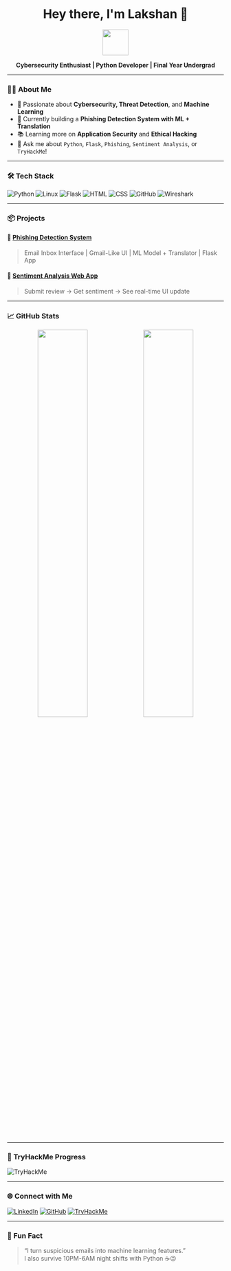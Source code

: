 <h1 align="center">Hey there, I'm Lakshan 👋</h1>

<p align="center">
  <img src="https://media.giphy.com/media/hvRJCLFzcasrR4ia7z/giphy.gif" width="60"/>
</p>

<p align="center">
  <b>Cybersecurity Enthusiast | Python Developer | Final Year Undergrad</b>
</p>

---

### 👨‍💻 About Me

- 🔐 Passionate about **Cybersecurity, Threat Detection**, and **Machine Learning**
- 🚀 Currently building a **Phishing Detection System with ML + Translation**
- 📚 Learning more on **Application Security** and **Ethical Hacking**
- 💬 Ask me about `Python`, `Flask`, `Phishing`, `Sentiment Analysis`, or `TryHackMe`!

---

### 🛠️ Tech Stack

![Python](https://img.shields.io/badge/Python-3776AB?style=for-the-badge&logo=python&logoColor=white)
![Linux](https://img.shields.io/badge/Linux-FCC624?style=for-the-badge&logo=linux&logoColor=black)
![Flask](https://img.shields.io/badge/Flask-000000?style=for-the-badge&logo=flask&logoColor=white)
![HTML](https://img.shields.io/badge/HTML5-E34F26?style=for-the-badge&logo=html5&logoColor=white)
![CSS](https://img.shields.io/badge/CSS3-1572B6?style=for-the-badge&logo=css3&logoColor=white)
![GitHub](https://img.shields.io/badge/GitHub-100000?style=for-the-badge&logo=github&logoColor=white)
![Wireshark](https://img.shields.io/badge/Wireshark-1679A7?style=for-the-badge&logo=wireshark&logoColor=white)

---

### 📦 Projects

#### 🔎 [Phishing Detection System](https://github.com/LakShan12205/phishing-detector)
> Email Inbox Interface | Gmail-Like UI | ML Model + Translator | Flask App

#### 💬 [Sentiment Analysis Web App](https://github.com/LakShan12205/sentiment-analyzer)
> Submit review → Get sentiment → See real-time UI update

---

### 📈 GitHub Stats

<p align="center">
  <img src="https://github-readme-stats.vercel.app/api?username=LakShan12205&show_icons=true&theme=radical" width="48%"/>
  <img src="https://github-readme-streak-stats.herokuapp.com/?user=LakShan12205&theme=radical" width="48%"/>
</p>

---

### 🧠 TryHackMe Progress

![TryHackMe](https://tryhackme-badges.s3.amazonaws.com/kavilakshan81.png)

---

### 🌐 Connect with Me

[![LinkedIn](https://img.shields.io/badge/LinkedIn-blue?style=for-the-badge&logo=linkedin)](https://www.linkedin.com/in/your-link/)
[![GitHub](https://img.shields.io/badge/GitHub-black?style=for-the-badge&logo=github)](https://github.com/LakShan12205)
[![TryHackMe](https://img.shields.io/badge/TryHackMe-red?style=for-the-badge&logo=tryhackme)](https://tryhackme.com/p/kavilakshan81)

---

### 🎉 Fun Fact
> “I turn suspicious emails into machine learning features.”  
> I also survive 10PM-6AM night shifts with Python ☕😉
